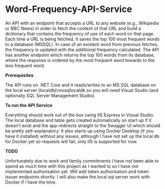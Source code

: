 # Word-Frequency-API-Service
An API with an endpoint that accepts a URL to any website (e.g., Wikipedia or BBC News) in order to fetch the content of that URL and build a dictionary that contains the frequency of use of each word on that page. Each time a URL is being fetched, it saves the top 100 most frequent words to a database (MSSQL). In case of an existent word from previous fetches, the frequency is updated with the additional frequency calculated. The API has another endpoint which returns the top 100 words from its database, where the response is ordered by the most frequent word towards to the less frequent word.

**Prerequisites**

The API runs on .NET Core and it reads/writes to an MS SQL database on the local server (localdb)\mssqllocaldb
so you will need Visual Studio (and optionally SQL Server Management Studio).

**To run the API Service**

Everything should work out of the box using IIS Express in Visual Studio. The local database and table gets created automatically on start up if it doesn't exist and the app redirects straight to the Swagger UI which should be pretty self-explanatory. It also starts up using Docker Desktop (if you have it installed) without any issues, although I have not set up the local db for Docker yet so requests will fail, only IIS is supported for now. 

**TODO**

Unfortunately due to work and family commitments I have not been able to spend as much time with this project as I wanted to so I have not implemented authorisation yet. Will add token authorisation and token issuer endpoints shortly. I will also make the local sql server work with Docker if I have the time. 
